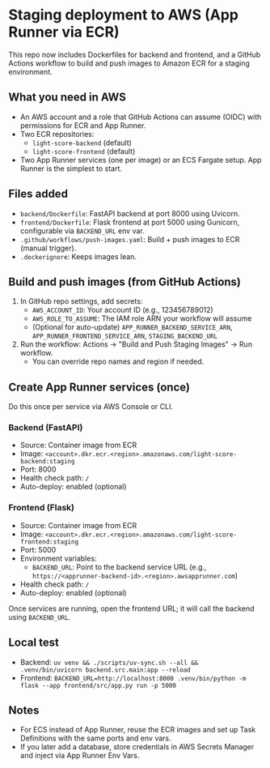 # Staging deployment to AWS (App Runner via ECR)

This repo now includes Dockerfiles for backend and frontend, and a GitHub Actions workflow to build and push images to Amazon ECR for a staging environment.

## What you need in AWS
- An AWS account and a role that GitHub Actions can assume (OIDC) with permissions for ECR and App Runner.
- Two ECR repositories:
  - `light-score-backend` (default)
  - `light-score-frontend` (default)
- Two App Runner services (one per image) or an ECS Fargate setup. App Runner is the simplest to start.

## Files added
- `backend/Dockerfile`: FastAPI backend at port 8000 using Uvicorn.
- `frontend/Dockerfile`: Flask frontend at port 5000 using Gunicorn, configurable via `BACKEND_URL` env var.
- `.github/workflows/push-images.yaml`: Build + push images to ECR (manual trigger).
- `.dockerignore`: Keeps images lean.

## Build and push images (from GitHub Actions)
1. In GitHub repo settings, add secrets:
   - `AWS_ACCOUNT_ID`: Your account ID (e.g., 123456789012)
   - `AWS_ROLE_TO_ASSUME`: The IAM role ARN your workflow will assume
   - (Optional for auto-update) `APP_RUNNER_BACKEND_SERVICE_ARN`, `APP_RUNNER_FRONTEND_SERVICE_ARN`, `STAGING_BACKEND_URL`
2. Run the workflow: Actions → "Build and Push Staging Images" → Run workflow.
   - You can override repo names and region if needed.

## Create App Runner services (once)
Do this once per service via AWS Console or CLI.

### Backend (FastAPI)
- Source: Container image from ECR
- Image: `<account>.dkr.ecr.<region>.amazonaws.com/light-score-backend:staging`
- Port: 8000
- Health check path: `/`
- Auto-deploy: enabled (optional)

### Frontend (Flask)
- Source: Container image from ECR
- Image: `<account>.dkr.ecr.<region>.amazonaws.com/light-score-frontend:staging`
- Port: 5000
- Environment variables:
  - `BACKEND_URL`: Point to the backend service URL (e.g., `https://<apprunner-backend-id>.<region>.awsapprunner.com`)
- Health check path: `/`
- Auto-deploy: enabled (optional)

Once services are running, open the frontend URL; it will call the backend using `BACKEND_URL`.

## Local test
- Backend: `uv venv && ./scripts/uv-sync.sh --all && .venv/bin/uvicorn backend.src.main:app --reload`
- Frontend: `BACKEND_URL=http://localhost:8000 .venv/bin/python -m flask --app frontend/src/app.py run -p 5000`

## Notes
- For ECS instead of App Runner, reuse the ECR images and set up Task Definitions with the same ports and env vars.
- If you later add a database, store credentials in AWS Secrets Manager and inject via App Runner Env Vars.

